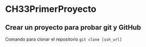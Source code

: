 # CH33PrimerProyecto
## Crear un proyecto para probar git y GitHub

Comando para clonar el repositorio
`git clone [ssh_url]`
